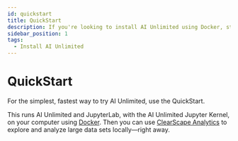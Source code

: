 ```yaml
---
id: quickstart
title: QuickStart
description: If you're looking to install AI Unlimited using Docker, start here.
sidebar_position: 1
tags:
  - Install AI Unlimited
---
```


# QuickStart

For the simplest, fastest way to try AI Unlimited, use the QuickStart. 
 
This runs AI Unlimited and JupyterLab, with the AI Unlimited Jupyter Kernel, on your computer using [Docker](https://www.docker.com/). Then you can use [ClearScape Analytics](https://www.teradata.com/platform/clearscape-analytics?) to explore and analyze large data sets locally&mdash;right away.
